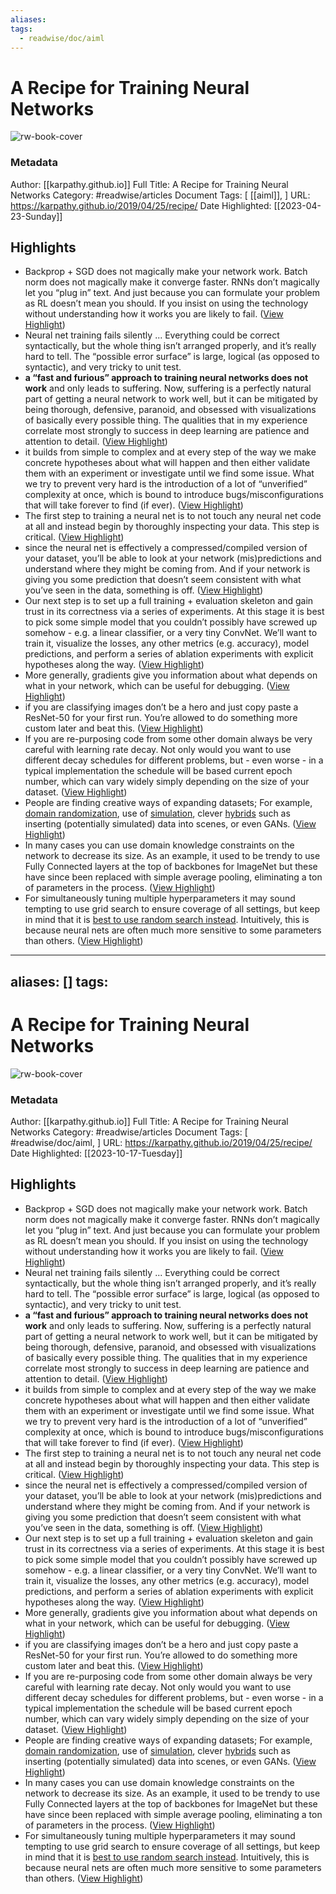 ```yaml
---
aliases: 
tags:
  - readwise/doc/aiml
---
```

# A Recipe for Training Neural Networks

![rw-book-cover](https://readwise-assets.s3.amazonaws.com/static/images/article2.74d541386bbf.png)
### Metadata
Author: [[karpathy.github.io]]
Full Title: A Recipe for Training Neural Networks
Category: #readwise/articles
Document Tags: [ [[aiml]], ]
URL: https://karpathy.github.io/2019/04/25/recipe/
Date Highlighted: [[2023-04-23-Sunday]]

## Highlights
- Backprop + SGD does not magically make your network work. Batch norm does not magically make it converge faster. RNNs don’t magically let you “plug in” text. And just because you can formulate your problem as RL doesn’t mean you should. If you insist on using the technology without understanding how it works you are likely to fail. ([View Highlight](https://read.readwise.io/read/01gyq56f41h49e8j1hfqpzdvd5))
- Neural net training fails silently ... Everything could be correct syntactically, but the whole thing isn’t arranged properly, and it’s really hard to tell. The “possible error surface” is large, logical (as opposed to syntactic), and very tricky to unit test.
- **a “fast and furious” approach to training neural networks does not work** and only leads to suffering. Now, suffering is a perfectly natural part of getting a neural network to work well, but it can be mitigated by being thorough, defensive, paranoid, and obsessed with visualizations of basically every possible thing. The qualities that in my experience correlate most strongly to success in deep learning are patience and attention to detail. ([View Highlight](https://read.readwise.io/read/01gyq5cfpwb4226b1ms8jh90xe))
- it builds from simple to complex and at every step of the way we make concrete hypotheses about what will happen and then either validate them with an experiment or investigate until we find some issue. What we try to prevent very hard is the introduction of a lot of “unverified” complexity at once, which is bound to introduce bugs/misconfigurations that will take forever to find (if ever). ([View Highlight](https://read.readwise.io/read/01gyq5shmtb0xgfwsyxq7z6qz4))
- The first step to training a neural net is to not touch any neural net code at all and instead begin by thoroughly inspecting your data. This step is critical. ([View Highlight](https://read.readwise.io/read/01gyq5wjgnadnct03hfd4yh087))
- since the neural net is effectively a compressed/compiled version of your dataset, you’ll be able to look at your network (mis)predictions and understand where they might be coming from. And if your network is giving you some prediction that doesn’t seem consistent with what you’ve seen in the data, something is off. ([View Highlight](https://read.readwise.io/read/01gyq5w4betm35a1kftqhesj5b))
- Our next step is to set up a full training + evaluation skeleton and gain trust in its correctness via a series of experiments. At this stage it is best to pick some simple model that you couldn’t possibly have screwed up somehow - e.g. a linear classifier, or a very tiny ConvNet. We’ll want to train it, visualize the losses, any other metrics (e.g. accuracy), model predictions, and perform a series of ablation experiments with explicit hypotheses along the way. ([View Highlight](https://read.readwise.io/read/01gyq6j5men55jx97k3mhgjsr4))
- More generally, gradients give you information about what depends on what in your network, which can be useful for debugging. ([View Highlight](https://read.readwise.io/read/01gyq719a6k27szzhbjv6sv049))
- if you are classifying images don’t be a hero and just copy paste a ResNet-50 for your first run. You’re allowed to do something more custom later and beat this. ([View Highlight](https://read.readwise.io/read/01gyq78483b6j9av77ezrj4vzw))
- If you are re-purposing code from some other domain always be very careful with learning rate decay. Not only would you want to use different decay schedules for different problems, but - even worse - in a typical implementation the schedule will be based current epoch number, which can vary widely simply depending on the size of your dataset. ([View Highlight](https://read.readwise.io/read/01gyq7db4xxym62fjpce9fpc71))
- People are finding creative ways of expanding datasets; For example, [domain randomization](https://openai.com/blog/learning-dexterity/), use of [simulation](http://vladlen.info/publications/playing-data-ground-truth-computer-games/), clever [hybrids](https://arxiv.org/abs/1708.01642) such as inserting (potentially simulated) data into scenes, or even GANs. ([View Highlight](https://read.readwise.io/read/01gyq7g38dh51fj29yqgxj90r0))
- In many cases you can use domain knowledge constraints on the network to decrease its size. As an example, it used to be trendy to use Fully Connected layers at the top of backbones for ImageNet but these have since been replaced with simple average pooling, eliminating a ton of parameters in the process. ([View Highlight](https://read.readwise.io/read/01gyq7k8cvd7n5tweecef66ebx))
- For simultaneously tuning multiple hyperparameters it may sound tempting to use grid search to ensure coverage of all settings, but keep in mind that it is [best to use random search instead](http://jmlr.csail.mit.edu/papers/volume13/bergstra12a/bergstra12a.pdf). Intuitively, this is because neural nets are often much more sensitive to some parameters than others. ([View Highlight](https://read.readwise.io/read/01gyq7s73j5jb0v5vpcmy8fsmk))
---
aliases: []
tags:
---
# A Recipe for Training Neural Networks

![rw-book-cover](https://readwise-assets.s3.amazonaws.com/static/images/article2.74d541386bbf.png)
### Metadata
Author: [[karpathy.github.io]]
Full Title: A Recipe for Training Neural Networks
Category: #readwise/articles
Document Tags: [ #readwise/doc/aiml, ]
URL: https://karpathy.github.io/2019/04/25/recipe/
Date Highlighted: [[2023-10-17-Tuesday]]

## Highlights
- Backprop + SGD does not magically make your network work. Batch norm does not magically make it converge faster. RNNs don’t magically let you “plug in” text. And just because you can formulate your problem as RL doesn’t mean you should. If you insist on using the technology without understanding how it works you are likely to fail. ([View Highlight](https://read.readwise.io/read/01gyq56f41h49e8j1hfqpzdvd5))
- Neural net training fails silently ... Everything could be correct syntactically, but the whole thing isn’t arranged properly, and it’s really hard to tell. The “possible error surface” is large, logical (as opposed to syntactic), and very tricky to unit test.
- **a “fast and furious” approach to training neural networks does not work** and only leads to suffering. Now, suffering is a perfectly natural part of getting a neural network to work well, but it can be mitigated by being thorough, defensive, paranoid, and obsessed with visualizations of basically every possible thing. The qualities that in my experience correlate most strongly to success in deep learning are patience and attention to detail. ([View Highlight](https://read.readwise.io/read/01gyq5cfpwb4226b1ms8jh90xe))
- it builds from simple to complex and at every step of the way we make concrete hypotheses about what will happen and then either validate them with an experiment or investigate until we find some issue. What we try to prevent very hard is the introduction of a lot of “unverified” complexity at once, which is bound to introduce bugs/misconfigurations that will take forever to find (if ever). ([View Highlight](https://read.readwise.io/read/01gyq5shmtb0xgfwsyxq7z6qz4))
- The first step to training a neural net is to not touch any neural net code at all and instead begin by thoroughly inspecting your data. This step is critical. ([View Highlight](https://read.readwise.io/read/01gyq5wjgnadnct03hfd4yh087))
- since the neural net is effectively a compressed/compiled version of your dataset, you’ll be able to look at your network (mis)predictions and understand where they might be coming from. And if your network is giving you some prediction that doesn’t seem consistent with what you’ve seen in the data, something is off. ([View Highlight](https://read.readwise.io/read/01gyq5w4betm35a1kftqhesj5b))
- Our next step is to set up a full training + evaluation skeleton and gain trust in its correctness via a series of experiments. At this stage it is best to pick some simple model that you couldn’t possibly have screwed up somehow - e.g. a linear classifier, or a very tiny ConvNet. We’ll want to train it, visualize the losses, any other metrics (e.g. accuracy), model predictions, and perform a series of ablation experiments with explicit hypotheses along the way. ([View Highlight](https://read.readwise.io/read/01gyq6j5men55jx97k3mhgjsr4))
- More generally, gradients give you information about what depends on what in your network, which can be useful for debugging. ([View Highlight](https://read.readwise.io/read/01gyq719a6k27szzhbjv6sv049))
- if you are classifying images don’t be a hero and just copy paste a ResNet-50 for your first run. You’re allowed to do something more custom later and beat this. ([View Highlight](https://read.readwise.io/read/01gyq78483b6j9av77ezrj4vzw))
- If you are re-purposing code from some other domain always be very careful with learning rate decay. Not only would you want to use different decay schedules for different problems, but - even worse - in a typical implementation the schedule will be based current epoch number, which can vary widely simply depending on the size of your dataset. ([View Highlight](https://read.readwise.io/read/01gyq7db4xxym62fjpce9fpc71))
- People are finding creative ways of expanding datasets; For example, [domain randomization](https://openai.com/blog/learning-dexterity/), use of [simulation](http://vladlen.info/publications/playing-data-ground-truth-computer-games/), clever [hybrids](https://arxiv.org/abs/1708.01642) such as inserting (potentially simulated) data into scenes, or even GANs. ([View Highlight](https://read.readwise.io/read/01gyq7g38dh51fj29yqgxj90r0))
- In many cases you can use domain knowledge constraints on the network to decrease its size. As an example, it used to be trendy to use Fully Connected layers at the top of backbones for ImageNet but these have since been replaced with simple average pooling, eliminating a ton of parameters in the process. ([View Highlight](https://read.readwise.io/read/01gyq7k8cvd7n5tweecef66ebx))
- For simultaneously tuning multiple hyperparameters it may sound tempting to use grid search to ensure coverage of all settings, but keep in mind that it is [best to use random search instead](http://jmlr.csail.mit.edu/papers/volume13/bergstra12a/bergstra12a.pdf). Intuitively, this is because neural nets are often much more sensitive to some parameters than others. ([View Highlight](https://read.readwise.io/read/01gyq7s73j5jb0v5vpcmy8fsmk))

